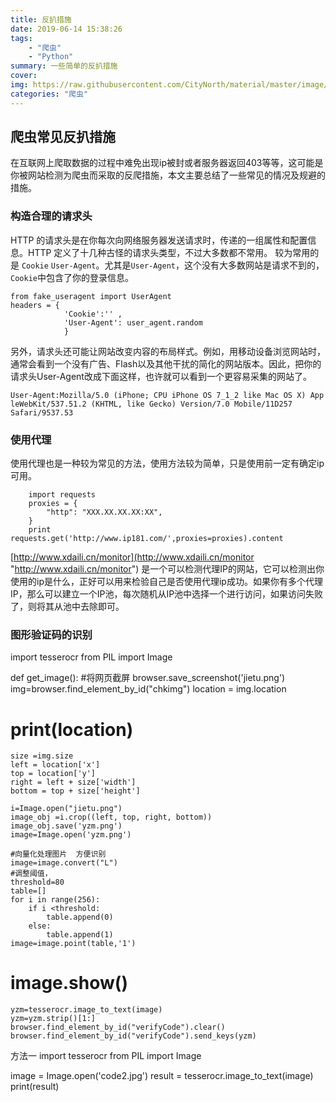 ```yaml
---
title: 反扒措施
date: 2019-06-14 15:38:26
tags: 
	- "爬虫"
	- "Python"
summary: 一些简单的反扒措施
cover: 
img: https://raw.githubusercontent.com/CityNorth/material/master/image/backspiders.png
categories: "爬虫"	
---
```

## 爬虫常见反扒措施

在互联网上爬取数据的过程中难免出现ip被封或者服务器返回403等等，这可能是你被网站检测为爬虫而采取的反爬措施，本文主要总结了一些常见的情况及规避的措施。

### 构造合理的请求头
HTTP 的请求头是在你每次向网络服务器发送请求时，传递的一组属性和配置信息。HTTP 定义了十几种古怪的请求头类型，不过大多数都不常用。
较为常用的是 `Cookie`  `User-Agent`。尤其是`User-Agent`，这个没有大多数网站是请求不到的，`Cookie`中包含了你的登录信息。

	from fake_useragent import UserAgent
	headers = {
	            'Cookie':'' ,
	            'User-Agent': user_agent.random
	            }

另外，请求头还可能让网站改变内容的布局样式。例如，用移动设备浏览网站时，通常会看到一个没有广告、Flash以及其他干扰的简化的网站版本。因此，把你的请求头User-Agent改成下面这样，也许就可以看到一个更容易采集的网站了。

`User-Agent:Mozilla/5.0 (iPhone; CPU iPhone OS 7_1_2 like Mac OS X) App leWebKit/537.51.2 (KHTML, like Gecko) Version/7.0 Mobile/11D257 Safari/9537.53`

### 使用代理

使用代理也是一种较为常见的方法，使用方法较为简单，只是使用前一定有确定ip可用。
		
		import requests
		proxies = {
		    "http": "XXX.XX.XX.XX:XX",
		}
		print requests.get('http://www.ip181.com/',proxies=proxies).content

[http://www.xdaili.cn/monitor](http://www.xdaili.cn/monitor "http://www.xdaili.cn/monitor") 是一个可以检测代理IP的网站，它可以检测出你使用的ip是什么，正好可以用来检验自己是否使用代理ip成功。如果你有多个代理IP，那么可以建立一个IP池，每次随机从IP池中选择一个进行访问，如果访问失败了，则将其从池中去除即可。

### 图形验证码的识别

import tesserocr
from PIL import Image

def get_image():
	#将网页截屏
    browser.save_screenshot('jietu.png')
    img=browser.find_element_by_id("chkimg")
    location = img.location
#     print(location)
    size =img.size
    left = location['x']
    top = location['y']
    right = left + size['width']
    bottom = top + size['height']

    i=Image.open("jietu.png")
    image_obj =i.crop((left, top, right, bottom))
    image_obj.save('yzm.png')
    image=Image.open('yzm.png')
    
    #向量化处理图片  方便识别
    image=image.convert("L")
    #调整阈值，
    threshold=80
    table=[]
    for i in range(256):
        if i <threshold:
            table.append(0)
        else:
            table.append(1)
    image=image.point(table,'1')
#     image.show()

    yzm=tesserocr.image_to_text(image)
    yzm=yzm.strip()[1:]
    browser.find_element_by_id("verifyCode").clear()
    browser.find_element_by_id("verifyCode").send_keys(yzm)

方法一
import tesserocr
from PIL import Image

image = Image.open('code2.jpg')
result = tesserocr.image_to_text(image)
print(result)